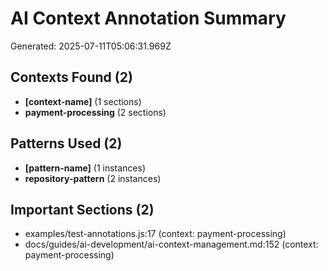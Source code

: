 # AI Context Annotation Summary

Generated: 2025-07-11T05:06:31.969Z

## Contexts Found (2)

- **[context-name]** (1 sections)
- **payment-processing** (2 sections)

## Patterns Used (2)

- **[pattern-name]** (1 instances)
- **repository-pattern** (2 instances)

## Important Sections (2)

- examples/test-annotations.js:17 (context: payment-processing)
- docs/guides/ai-development/ai-context-management.md:152 (context: payment-processing)

